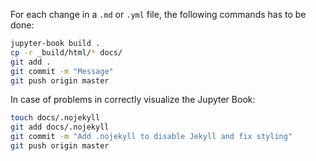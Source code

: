 For each change in a `.md` or `.yml` file, the following commands has to be done:

```bash
jupyter-book build .
cp -r _build/html/* docs/
git add .
git commit -m "Message"
git push origin master
```

In case of problems in correctly visualize the Jupyter Book:

```bash
touch docs/.nojekyll
git add docs/.nojekyll
git commit -m "Add .nojekyll to disable Jekyll and fix styling"
git push origin master
```